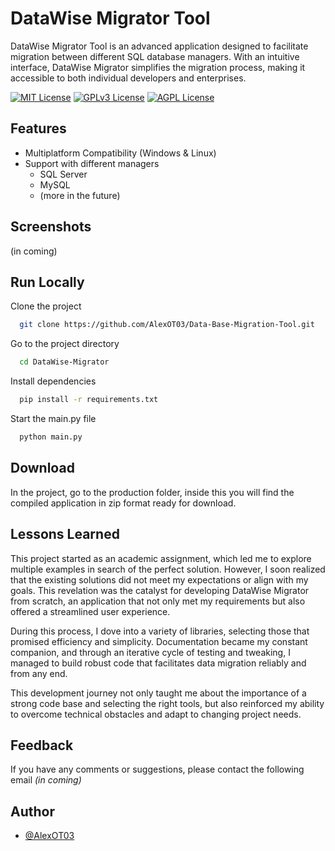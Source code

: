 
# DataWise Migrator Tool

DataWise Migrator Tool is an advanced application designed to facilitate migration between different SQL database managers. With an intuitive interface, DataWise Migrator simplifies the migration process, making it accessible to both individual developers and enterprises.

[![MIT License](https://img.shields.io/badge/License-MIT-green.svg)](https://choosealicense.com/licenses/mit/)
[![GPLv3 License](https://img.shields.io/badge/License-GPL%20v3-yellow.svg)](https://opensource.org/licenses/)
[![AGPL License](https://img.shields.io/badge/license-AGPL-blue.svg)](http://www.gnu.org/licenses/agpl-3.0)


## Features

- Multiplatform Compatibility (Windows & Linux)
- Support with different managers
    - SQL Server
    - MySQL
    - (more in the future)


## Screenshots

(in coming)


## Run Locally

Clone the project

```bash
  git clone https://github.com/AlexOT03/Data-Base-Migration-Tool.git
```

Go to the project directory

```bash
  cd DataWise-Migrator
```

Install dependencies

```bash
  pip install -r requirements.txt
```

Start the main.py file

```bash
  python main.py
```

## Download

In the project, go to the production folder, inside this you will find the compiled application in zip format ready for download.


## Lessons Learned

This project started as an academic assignment, which led me to explore multiple examples in search of the perfect solution. However, I soon realized that the existing solutions did not meet my expectations or align with my goals. This revelation was the catalyst for developing DataWise Migrator from scratch, an application that not only met my requirements but also offered a streamlined user experience.

During this process, I dove into a variety of libraries, selecting those that promised efficiency and simplicity. Documentation became my constant companion, and through an iterative cycle of testing and tweaking, I managed to build robust code that facilitates data migration reliably and from any end.

This development journey not only taught me about the importance of a strong code base and selecting the right tools, but also reinforced my ability to overcome technical obstacles and adapt to changing project needs.


## Feedback

If you have any comments or suggestions, please contact the following email _(in coming)_


## Author

- [@AlexOT03](https://github.com/AlexOT03)